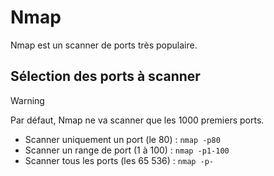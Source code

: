 # Nmap

Nmap est un scanner de ports très populaire.

## Sélection des ports à scanner

> [!WARNING]
> Par défaut, Nmap ne va scanner que les 1000 premiers ports.

- Scanner uniquement un port (le 80) : `nmap -p80` 
- Scanner un range de port (1 à 100) : `nmap -p1-100`
- Scanner tous les ports (les 65 536) : `nmap -p-`